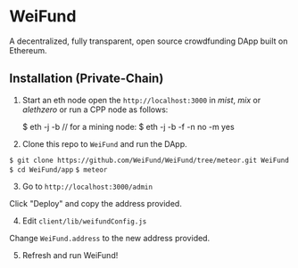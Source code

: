 # WeiFund

A decentralized, fully transparent, open source crowdfunding DApp built on Ethereum.

## <a name="installation"></a> Installation (Private-Chain)

1. Start an eth node open the `http://localhost:3000` in *mist*, *mix* or *alethzero* or run a CPP node as follows:

    $ eth -j -b // for a mining node: $ eth -j -b -f -n no -m yes

2. Clone this repo to `WeiFund` and run the DApp.

  `$ git clone https://github.com/WeiFund/WeiFund/tree/meteor.git WeiFund`
  `$ cd WeiFund/app`
  `$ meteor`

3. Go to `http://localhost:3000/admin`

Click "Deploy" and copy the address provided.

4. Edit `client/lib/weifundConfig.js`

Change `WeiFund.address` to the new address provided.

5. Refresh and run WeiFund!
